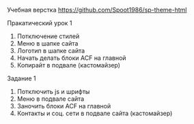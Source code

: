 Учебная верстка
https://github.com/Spoot1986/sp-theme-html

Пракатический урок 1

1. Потключение стилей
2. Меню в шапке сайта
3. Логотип в шапке сайта
4. Начать делать блоки ACF на главной
5. Копирайт в подвале (кастомайзер)


Задание 1
1. Потключить js и шрифты
2. Меню в подвале сайта
3. Заночить блоки ACF на главной
4. Контакты и соц. сети в подвале сайта (кастомайзер)